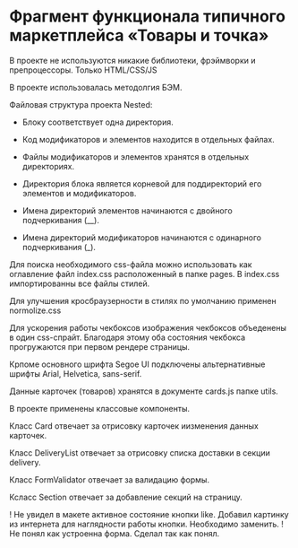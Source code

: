 # Фрагмент функционала типичного маркетплейса «Товары и точка»

В проекте не используются никакие библиотеки, фрэймворки и препроцессоры. Только HTML/CSS/JS	

В проекте использовалась методолгия БЭМ.

Файловая структура проекта Nested:

* Блоку соответствует одна директория.

* Код модификаторов и элементов находится в отдельных файлах.

* Файлы модификаторов и элементов хранятся в отдельных директориях.

* Директория блока является корневой для поддиректорий его элементов и модификаторов.

* Имена директорий элементов начинаются с двойного подчеркивания (__).

* Имена директорий модификаторов начинаются с одинарного подчеркивания (_).

Для поиска необходимого css-файла можно использовать как оглавление файл index.css расположенный в папке pages. В index.css импортированны все файлы стилей.

Для улучшения кросбраузерности в стилях по умолчанию применен normolize.css

Для ускорения работы чекбоксов изображения чекбоксов объеденены в один css-спрайт. Благодаря этому оба состояния чекбокса прогружаются при первом рендере страницы.

Крпоме основного шрифта Segoe UI подключены альтернативные шрифты Arial, Helvetica, sans-serif.

Данные карточек (товаров) хранятся в документе cards.js папке utils.

В проекте применены классовые компоненты.

Класс Card  отвечает за отрисовку карточек иизменения данных карточек.

Класс DeliveryList отвечает за отрисовку списка доставки в секции delivery.

Класс FormValidator отвечает за валидацию формы.

Ксласс Section отвечает за добавление секций на страницу.

! Не увидел в макете активное состояние кнопки like. Добавил картинку из интернета для наглядности работы кнопки. Необходимо заменить.
! Не понял как устроенна форма. Сделал так как понял.